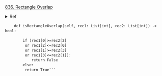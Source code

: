 [836. Rectangle Overlap](https://leetcode.com/problems/rectangle-overlap/description/)

<Details>
<summary>Ref</summary>
    
<img src="./img/836.png" width="300" height="300" />
</Details>

```class Solution:
    def isRectangleOverlap(self, rec1: List[int], rec2: List[int]) -> bool:

        if (rec1[0]>=rec2[2]
         or rec1[2]<=rec2[0]
         or rec1[1]>=rec2[3]
         or rec1[3]<=rec2[1]):
            return False
        else:
         return True```
